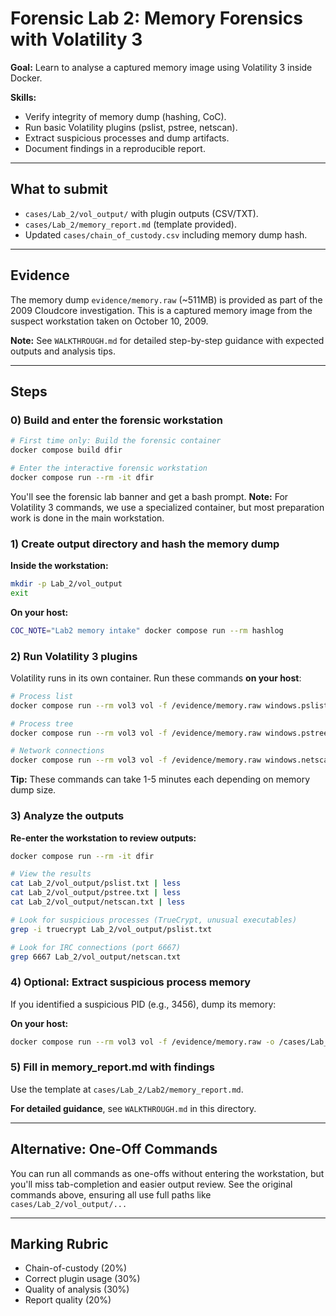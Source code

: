 # Forensic Lab 2: Memory Forensics with Volatility 3

**Goal:** Learn to analyse a captured memory image using Volatility 3 inside Docker.

**Skills:**  
- Verify integrity of memory dump (hashing, CoC).  
- Run basic Volatility plugins (pslist, pstree, netscan).  
- Extract suspicious processes and dump artifacts.  
- Document findings in a reproducible report.

---

## What to submit
- `cases/Lab_2/vol_output/` with plugin outputs (CSV/TXT).  
- `cases/Lab_2/memory_report.md` (template provided).  
- Updated `cases/chain_of_custody.csv` including memory dump hash.

---

## Evidence
The memory dump `evidence/memory.raw` (~511MB) is provided as part of the 2009 Cloudcore investigation. This is a captured memory image from the suspect workstation taken on October 10, 2009.

**Note:** See `WALKTHROUGH.md` for detailed step-by-step guidance with expected outputs and analysis tips.

---

## Steps

### 0) Build and enter the forensic workstation
```bash
# First time only: Build the forensic container
docker compose build dfir

# Enter the interactive forensic workstation
docker compose run --rm -it dfir
```

You'll see the forensic lab banner and get a bash prompt. **Note:** For Volatility 3 commands, we use a specialized container, but most preparation work is done in the main workstation.

### 1) Create output directory and hash the memory dump
**Inside the workstation:**
```bash
mkdir -p Lab_2/vol_output
exit
```

**On your host:**
```bash
COC_NOTE="Lab2 memory intake" docker compose run --rm hashlog
```

### 2) Run Volatility 3 plugins
Volatility runs in its own container. Run these commands **on your host**:

```bash
# Process list
docker compose run --rm vol3 vol -f /evidence/memory.raw windows.pslist.PsList > cases/Lab_2/vol_output/pslist.txt

# Process tree
docker compose run --rm vol3 vol -f /evidence/memory.raw windows.pstree.PsTree > cases/Lab_2/vol_output/pstree.txt

# Network connections
docker compose run --rm vol3 vol -f /evidence/memory.raw windows.netscan.NetScan > cases/Lab_2/vol_output/netscan.txt
```

**Tip:** These commands can take 1-5 minutes each depending on memory dump size.

### 3) Analyze the outputs
**Re-enter the workstation to review outputs:**
```bash
docker compose run --rm -it dfir

# View the results
cat Lab_2/vol_output/pslist.txt | less
cat Lab_2/vol_output/pstree.txt | less
cat Lab_2/vol_output/netscan.txt | less

# Look for suspicious processes (TrueCrypt, unusual executables)
grep -i truecrypt Lab_2/vol_output/pslist.txt

# Look for IRC connections (port 6667)
grep 6667 Lab_2/vol_output/netscan.txt
```

### 4) Optional: Extract suspicious process memory
If you identified a suspicious PID (e.g., 3456), dump its memory:

**On your host:**
```bash
docker compose run --rm vol3 vol -f /evidence/memory.raw -o /cases/Lab_2/vol_output windows.memmap.Memmap --pid <pid> --dump
```

### 5) Fill in memory_report.md with findings
Use the template at `cases/Lab_2/Lab2/memory_report.md`.

**For detailed guidance**, see `WALKTHROUGH.md` in this directory.

---

## Alternative: One-Off Commands

You can run all commands as one-offs without entering the workstation, but you'll miss tab-completion and easier output review. See the original commands above, ensuring all use full paths like `cases/Lab_2/vol_output/...`

---

## Marking Rubric
- Chain-of-custody (20%)  
- Correct plugin usage (30%)  
- Quality of analysis (30%)  
- Report quality (20%)
